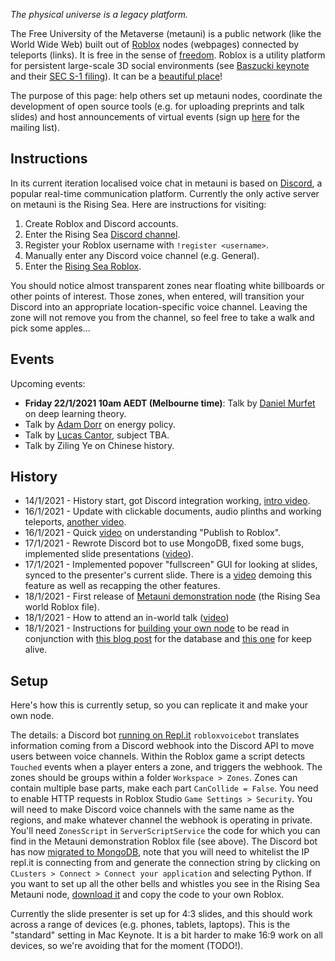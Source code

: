 *The physical universe is a legacy platform.*

The Free University of the Metaverse (metauni) is a public network (like the World Wide Web) built out of [Roblox](https://www.roblox.com/) nodes (webpages) connected by teleports (links). It is free in the sense of [freedom](https://en.wikipedia.org/wiki/Free_University_of_Berlin). Roblox is a utility platform for persistent large-scale 3D social environments (see [Baszucki keynote](https://www.youtube.com/watch?v=G00GlCJc0mU) and their [SEC S-1 filing](https://www.sec.gov/Archives/edgar/data/1315098/000119312520298230/d87104ds1.htm)). It can be a [beautiful place](https://www.roblox.com/games/5326950832/Roblox-Realistic-Forest-Demo)! 

The purpose of this page: help others set up metauni nodes, coordinate the development of open source tools (e.g. for uploading preprints and talk slides) and host announcements of virtual events (sign up [here](http://tinyletter.com/adminmetauni) for the mailing list).

## Instructions

In its current iteration localised voice chat in metauni is based on [Discord](https://www.discord.com), a popular real-time communication platform. Currently the only active server on metauni is the Rising Sea. Here are instructions for visiting:

1. Create Roblox and Discord accounts.
2. Enter the Rising Sea [Discord channel](https://discord.gg/9yBaAxPSK8).
3. Register your Roblox username with `!register <username>`.
4. Manually enter any Discord voice channel (e.g. General).
5. Enter the [Rising Sea Roblox](https://www.roblox.com/games/6224932973/The-Rising-Sea).

You should notice almost transparent zones near floating white billboards or other points of interest. Those zones, when entered, will transition your Discord into an appropriate location-specific voice channel. Leaving the zone will not remove you from the channel, so feel free to take a walk and pick some apples...

## Events

Upcoming events:

* **Friday 22/1/2021 10am AEDT (Melbourne time)**: Talk by [Daniel Murfet](http://www.therisingsea.org) on deep learning theory.
* Talk by [Adam Dorr](http://www.adamdorr.com/about/) on energy policy.
* Talk by [Lucas Cantor](https://www.lucascantormusic.com/), subject TBA.
* Talk by Ziling Ye on Chinese history.

## History

* 14/1/2021 - History start, got Discord integration working, [intro video](https://youtu.be/0K3sCNvFpWE).
* 16/1/2021 - Update with clickable documents, audio plinths and working teleports, [another video](https://youtu.be/CJeuAvoRE9U).
* 16/1/2021 - Quick [video](https://youtu.be/vkaBQw9-OBY) on understanding "Publish to Roblox".
* 17/1/2021 - Rewrote Discord bot to use MongoDB, fixed some bugs, implemented slide presentations ([video](https://youtu.be/9-fyJvrTRzA)).
* 17/1/2021 - Implemented popover "fullscreen" GUI for looking at slides, synced to the presenter's current slide. There is a [video](https://youtu.be/rNtZGYnRHdA) demoing this feature as well as recapping the other features.
* 18/1/2021 - First release of [Metauni demonstration node](http://www.metauni.org/Backup18-1-2021.rbxl) (the Rising Sea world Roblox file).
* 18/1/2021 - How to attend an in-world talk ([video](https://youtu.be/mA1X-aP-jBU))
* 18/1/2021 - Instructions for [building your own node](https://youtu.be/SEwmyMInqTM) to be read in conjunction with [this blog post](https://towardsdatascience.com/creating-a-discord-bot-from-scratch-and-connecting-to-mongodb-828ad1c7c22e) for the database and [this one](https://repl.it/talk/learn/Hosting-discordpy-bots-with-replit/11008) for keep alive.

## Setup

Here's how this is currently setup, so you can replicate it and make your own node.

The details: a Discord bot [running on Repl.it](https://repl.it/@dmurfet/MetaUni) `robloxvoicebot` translates information coming from a Discord webhook into the Discord API to move users between voice channels. Within the Roblox game a script detects `Touched` events when a player enters a zone, and triggers the webhook. The zones should be groups within a folder `Workspace > Zones`. Zones can contain multiple base parts, make each part `CanCollide = False`. You need to enable HTTP requests in Roblox Studio `Game Settings > Security`. You will need to make Discord voice channels with the same name as the regions, and make whatever channel the webhook is operating in private. You'll need `ZonesScript` in `ServerScriptService` the code for which you can find in the Metauni demonstration Roblox file (see above). The Discord bot has now [migrated to MongoDB](https://towardsdatascience.com/creating-a-discord-bot-from-scratch-and-connecting-to-mongodb-828ad1c7c22e), note that you will need to whitelist the IP repl.it is connecting from and generate the connection string by clicking on `CLusters > Connect > Connect your application` and selecting Python. If you want to set up all the other bells and whistles you see in the Rising Sea Metauni node, [download it](http://www.metauni.org/Backup18-1-2021.rbxl) and copy the code to your own Roblox.

Currently the slide presenter is set up for 4:3 slides, and this should work across a range of devices (e.g. phones, tablets, laptops). This is the "standard" setting in Mac Keynote. It is a bit harder to make 16:9 work on all devices, so we're avoiding that for the moment (TODO!).
